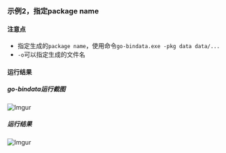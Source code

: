 ### 示例2，指定package name

#### 注意点
 - 指定生成的`package name`，使用命令`go-bindata.exe -pkg data data/...`
 - `-o`可以指定生成的文件名

#### 运行结果
##### go-bindata运行截图
![Imgur](https://i.imgur.com/LPkBBTG.png)

##### 运行结果
![Imgur](https://i.imgur.com/H0jS5C2.png)
